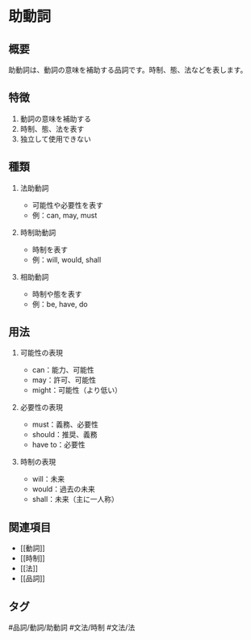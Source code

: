 # 助動詞

## 概要
助動詞は、動詞の意味を補助する品詞です。時制、態、法などを表します。

## 特徴
1. 動詞の意味を補助する
2. 時制、態、法を表す
3. 独立して使用できない

## 種類
1. 法助動詞
   - 可能性や必要性を表す
   - 例：can, may, must

2. 時制助動詞
   - 時制を表す
   - 例：will, would, shall

3. 相助動詞
   - 時制や態を表す
   - 例：be, have, do

## 用法
1. 可能性の表現
   - can：能力、可能性
   - may：許可、可能性
   - might：可能性（より低い）

2. 必要性の表現
   - must：義務、必要性
   - should：推奨、義務
   - have to：必要性

3. 時制の表現
   - will：未来
   - would：過去の未来
   - shall：未来（主に一人称）

## 関連項目
- [[動詞]]
- [[時制]]
- [[法]]
- [[品詞]]

## タグ
#品詞/動詞/助動詞
#文法/時制
#文法/法 